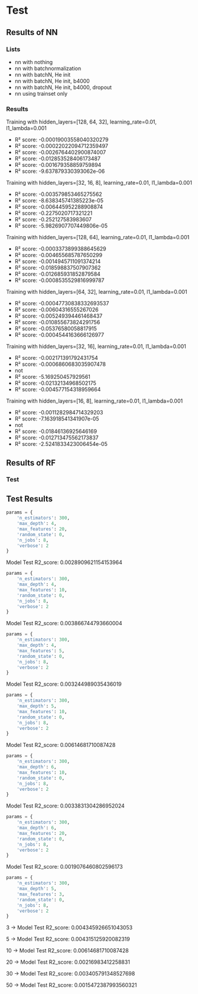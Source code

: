 # Test

## Results of NN

### Lists

- nn with nothing
- nn with batchnormalization
- nn with batchN, He init
- nn with batchN, He init, b4000
- nn with batchN, He init, b4000, dropout
- nn using trainset only

### Results

Training with hidden_layers=[128, 64, 32], learning_rate=0.01, l1_lambda=0.001

- R² score: -0.00019003558040320279
- R² score: -0.00022022094712359497
- R² score: -0.0026764402900874007
- R² score: -0.012853528406173487
- R² score: -0.001679358859759894
- R² score: -9.637879330393062e-06

Training with hidden_layers=[32, 16, 8], learning_rate=0.01, l1_lambda=0.001

- R² score: -0.003579853465275562
- R² score: -8.638345741385223e-05
- R² score: -0.006445952288908874
- R² score: -0.2275020717321221
- R² score: -0.252127583983607
- R² score: -5.9826907707449806e-05

Training with hidden_layers=[128, 64], learning_rate=0.01, l1_lambda=0.001

- R² score: -0.0003373899388645629
- R² score: -0.004655685787650299
- R² score: -0.0014945711091374214
- R² score: -0.018598837507907362
- R² score: -0.012685931852879584
- R² score: -0.0008535529816999787

Training with hidden_layers=[64, 32], learning_rate=0.01, l1_lambda=0.001

- R² score: -0.00047730838332693537
- R² score: -0.00604316555267026
- R² score: -0.005249394461468437
- R² score: -0.010855673824291756
- R² score: -0.05376580058817915
- R² score: -0.0004544163666126977

Training with hidden_layers=[32, 16], learning_rate=0.01, l1_lambda=0.001

- R² score: -0.002171391792431754
- R² score: -0.0006860683035907478
- not
- R² score: -5.169250457929561
- R² score: -0.02132134968502175
- R² score: -0.004577154318959664


Training with hidden_layers=[16, 8], learning_rate=0.01, l1_lambda=0.001

- R² score: -0.0011282984714329203
- R² score: -7.163918541341907e-05
- not
- R² score: -0.01846136925646169
- R² score: -0.012713475562173837
- R² score: -2.5241833423006454e-05

## Results of RF

### Test

## Test Results

```py
params = {
    'n_estimators': 300,
    'max_depth': 4,
    'max_features': 20,
    'random_state': 0,
    'n_jobs': 8,
    'verbose': 2
}
```
Model Test R2_score: 0.0028909621154153964


```py
params = {
    'n_estimators': 300,
    'max_depth': 4,
    'max_features': 10,
    'random_state': 0,
    'n_jobs': 8,
    'verbose': 2
}
```
Model Test R2_score: 0.003866744793660004


```py
params = {
    'n_estimators': 300,
    'max_depth': 4,
    'max_features': 5,
    'random_state': 0,
    'n_jobs': 8,
    'verbose': 2
}
```
Model Test R2_score: 0.003244989035436019


```py
params = {
    'n_estimators': 300,
    'max_depth': 5,
    'max_features': 10,
    'random_state': 0,
    'n_jobs': 8,
    'verbose': 2
}
```
Model Test R2_score: 0.00614681710087428


```py
params = {
    'n_estimators': 300,
    'max_depth': 6,
    'max_features': 10,
    'random_state': 0,
    'n_jobs': 8,
    'verbose': 2
}
```
Model Test R2_score: 0.0033831304286952024


```py
params = {
    'n_estimators': 300,
    'max_depth': 6,
    'max_features': 20,
    'random_state': 0,
    'n_jobs': 8,
    'verbose': 2
}
```
Model Test R2_score: 0.0019076460802596173

```py
params = {
    'n_estimators': 300,
    'max_depth': 5,
    'max_features': 3,
    'random_state': 0,
    'n_jobs': 8,
    'verbose': 2
}
```
 3 -> Model Test R2_score: 0.004345926651043053

 5 -> Model Test R2_score: 0.004315125920082319

10 -> Model Test R2_score: 0.00614681710087428

20 -> Model Test R2_score: 0.00216983412258831

30 -> Model Test R2_score: 0.003405791348527698

50 -> Model Test R2_score: 0.0015472387993560321

